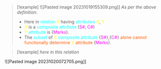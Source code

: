 > [!example] 
>![[Pasted image 20231019155309.png]]
>*As per the above definition:*
>
>- Here in <span style="color:#00ffff">relation</span> <span style="color:#fffd01">R</span> having <span style="color:#00ffff">attributes</span> <span style="color:#fffd01">X</span>, <span style="color:#fffd01">Y</span>
>- <span style="color:#fffd01">X</span> is a <span style="color:#00ffff">composite attribute</span> (<span style="color:#ff00ff">S#, C#</span>)
>- <span style="color:#fffd01">Y</span> <span style="color:#00ffff">attribute</span> is {<span style="color:#ff00ff">Marks</span>}.
>- The <span style="color:#00ffff">subset</span> of <span style="color:#fffd01">X</span> <span style="color:#00ffff">composite attribute</span> {<span style="color:#ff00ff">S#</span>},{<span style="color:#ff00ff">C#</span>} <span style="color:#ff5b00">alone cannot</span> <span style="color:#ff5b00">functionally</span> <span style="color:#ff5b00">determine</span> <span style="color:#fffd01">Y</span> <span style="color:#ff5b00">attribute</span> (<span style="color:#ff00ff">Marks</span>).

>[!example] *here in this relation*

![[Pasted image 20231020072705.png]]
